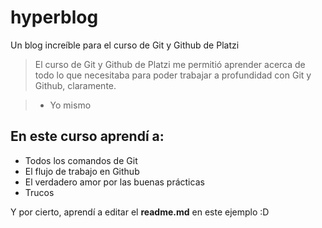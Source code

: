 # hyperblog
Un blog increíble para el curso de Git y Github de Platzi

>El curso de Git y Github de Platzi me permitió aprender acerca de todo lo que necesitaba para poder trabajar a profundidad con Git y Github, claramente.

> - Yo mismo

## En este curso aprendí a:
* Todos los comandos de Git
* El flujo de trabajo en Github
* El verdadero amor por las buenas prácticas
* Trucos

Y por cierto, aprendí a editar el **readme.md** en este ejemplo :D